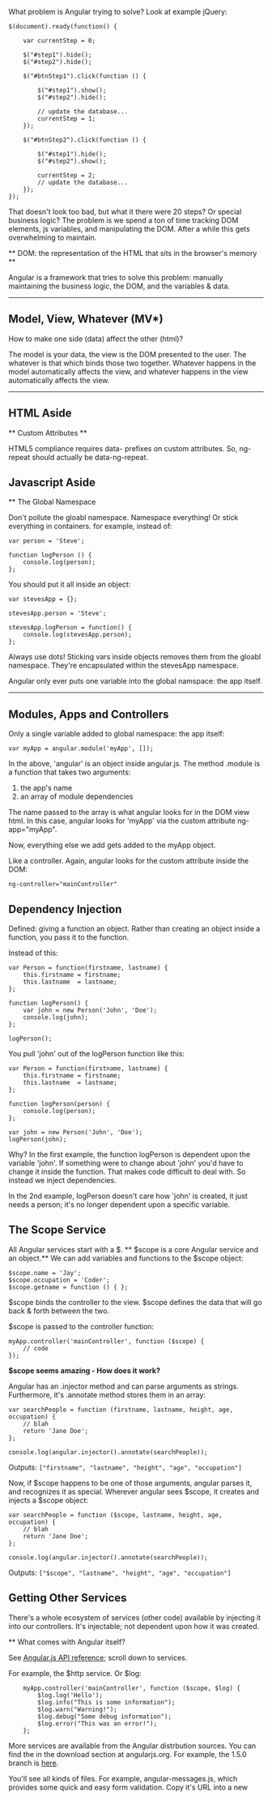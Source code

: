 What problem is Angular trying to solve?  Look at example jQuery:

    $(document).ready(function() {

        var currentStep = 0;

        $("#step1").hide();
        $("#step2").hide();

        $("#btnStep1").click(function () {

            $("#step1").show();
            $("#step2").hide();

            // update the database...
            currentStep = 1;
        });

        $("#btnStep2").click(function () {

            $("#step1").hide();
            $("#step2").show();

            currentStep = 2;
            // update the database...
        });
    });
    
That doesn't look too bad, but what it there were 20 steps?  Or special business logic?  The problem is we spend a ton of time tracking DOM elements, js variables, and manipulating the DOM.  After a while this gets overwhelming to maintain.

** DOM: the representation of the HTML that sits in the browser's memory **

Angular is a framework that tries to solve this problem: manually maintaining the business logic, the DOM, and the variables & data.

---

## Model, View, Whatever (MV*)

How to make one side (data) affect the other (html)?

The model is your data, the view is the DOM presented to the user.  The whatever is that which binds those two together.  Whatever happens in the model automatically affects the view, and whatever happens in the view automatically affects the view.

---

## HTML Aside

** Custom Attributes **

HTML5 compliance requires data- prefixes on custom attributes.  So, ng-repeat should actually be data-ng-repeat.

## Javascript Aside

** The Global Namespace

Don't pollute the gloabl namespace.  Namespace everything!  Or stick everything in containers.  for example, instead of:

    var person = 'Steve';

    function logPerson () {
        console.log(person);
    };

You should put it all inside an object:

    var stevesApp = {};

    stevesApp.person = 'Steve';

    stevesApp.logPerson = function() {
        console.log(stevesApp.person);
    };

Always use dots!  Sticking vars inside objects removes them from the gloabl namespace.  They're encapsulated within the stevesApp namespace.

Angular only ever puts one variable into the global namspace: the app itself.

---

## Modules, Apps and Controllers

Only a single variable added to global namespace: the app itself:

    var myApp = angular.module('myApp', []);

In the above, 'angular' is an object inside angular.js.  The method .module is a function that takes two arguments:
1) the app's name
2) an array of module dependencies

The name passed to the array is what angular looks for in the DOM view html.
In this case, angular looks for 'myApp' via the custom attribute ng-app="myApp".

Now, everything else we add gets added to the myApp object.

Like a controller.  Again, angular looks for the custom attribute inside the DOM:

    ng-controller="mainController"

## Dependency Injection

Defined: giving a function an object. Rather than creating an object inside a function, you pass it to the function.

Instead of this:

    var Person = function(firstname, lastname) {
        this.firstname = firstname;
        this.lastname  = lastname;
    };

    function logPerson() {
        var john = new Person('John', 'Doe');
        console.log(john);
    };
    
    logPerson();

You pull 'john' out of the logPerson function like this:

    var Person = function(firstname, lastname) {
        this.firstname = firstname;
        this.lastname  = lastname;
    };

    function logPerson(person) {
        console.log(person);
    };

    var john = new Person('John', 'Doe');
    logPerson(john);

Why? In the first example, the function logPerson is dependent upon the variable 'john'.  If something were to change about 'john' you'd have to change it inside the function.  That makes code difficult to deal with.  So instead we inject dependencies.

In the 2nd example, logPerson doesn't care how 'john' is created, it just needs a person; it's no longer dependent upon a specific variable.

## The Scope Service

All Angular services start with a $.  ** $scope is a core Angular service and an object.**  We can add variables and functions to the $scope object:

    $scope.name = 'Jay';
    $scope.occupation = 'Coder';
    $scope.getname = function () { };

$scope binds the controller to the view.  $scope defines the data that will go back & forth between the two.

$scope is passed to the controller function:

    myApp.controller('mainController', function ($scope) {
        // code
    });

**$scope seems amazing - How does it work?**

Angular has an .injector method and can parse arguments as strings.  Furthermore, it's .annotate method stores them in an array:

    var searchPeople = function (firstname, lastname, height, age, occupation) {
        // blah
        return 'Jane Doe';
    };

    console.log(angular.injector().annotate(searchPeople));

Outputs: ``["firstname", "lastname", "height", "age", "occupation"]``

Now, if $scope happens to be one of those arguments, angular parses it, and recognizes it as special.  Wherever angular sees $scope, it creates and injects a $scope object:

    var searchPeople = function ($scope, lastname, height, age, occupation) {
        // blah
        return 'Jane Doe';
    };

    console.log(angular.injector().annotate(searchPeople));
    
Outputs: ``["$scope", "lastname", "height", "age", "occupation"]``

## Getting Other Services

There's a whole ecosystem of services (other code) available by injecting it into our controllers.  It's injectable; not dependent upon how it was created.

** What comes with Angular itself?

See [Angular.js API reference](https://docs.angularjs.org/api); scroll down to services.

For example, the $http service.  Or $log:

```
    myApp.controller('mainController', function ($scope, $log) {
        $log.log('Hello');
        $log.info("This is some information");
        $log.warn("Warning!");
        $log.debug("Some debug information");
        $log.error("This was an error!");
    };
```

More services are available from the Angular distrbution sources.  You can find the in the download section at angularjs.org.  For example, the 1.5.0 branch is [here](https://code.angularjs.org/1.5.0/).

You'll see all kinds of files.  For example, angular-messages.js, which provides some quick and easy form validation.  Copy it's URL into a new <script> tag, and that service is available to us. But not immediately.  First, we have to find the module's name (above is ngMessages).  The module name is inside the javascript.  The module is injected into the main angular.module array:

`` var myApp = angular.module('myApp', ['inject here']); ``

For example:

    var myApp = angular.module('myApp', ['ngMessages']);

Now that the module is injected, we can use it in our view:

```
    <form name="myForm">
        <label>
            Enter text:
            <input type="text" ng-model="field" name="myField" required minlength="5" />
        </label>
        <div ng-messages="myForm.myField.$error" role="alert">
            <div class="alert alert-danger" ng-message="required">You did not enter a field</div>
            <div class="alert alert-danger" ng-message="minlength, maxlength">
                Your email must be between 5 and 100 characters long
            </div>
        </div>
    </form>
```

Or angular-resource.js (module name: ngResource).  The ngResource module gives us a new service, $resource.  The module is injected into the app module array, and the service is injected into the controller:

```
    var myApp = angular.module('myApp', ['ngMessages', 'ngResource']);

    myApp.controller('mainController', function ($scope, $log, $filter, $resource) {
        // code here
    });
```

## Arrays and Functions

Javascript arrays are a little strange - you can mix types inside arrays.  For example, you can have strings and numbers:

    var things = [1, '2', 3];

Can also put functions inside arrays:

    var things = [1, '2', function() {
        alert('Hello!');
    }];

You can call the function thusly:

    var things = [1, '2', function() {
        alert('Hello!');
    }];
    
    things[2]();

## Dependency Injection and Minification

A minifier will remove whitespace and line breaks, and replace variable names with single-letters.  This can break Angular's dependency injection.  Example:


```
    myApp.controller('mainController', function ($scope, $log) {

        $log.info($scope);

    });
```

Becomes...

```
    myApp.controller('mainController',function(a,b){b.info(a)});
```

Which breaks Angular because 'a' and 'b' are not defined Angular.  So, there's another way to inject dependencies.  Should use this method.  Pass an ARRAY:

```
    myApp.controller('mainController', ['$scope', '$log', function ($scope, $log) {

        $log.info($scope);

    }]);
```

The last element in the array should always be the function that defines the array, and whatever comes before should be whatever paramters are supposed to get passed to the function.

This works because javascript arrays can contain multiple different types, and **a minifier will never change the contents of a string**.  Minifying the above results in:

```
    myApp.controller('mainController',["$scope","$log",function(a,b){b.info(a)}]);
```

The function arguments became a and b, but that's ok because they just get $scope and $log, **in that order**.  The order is critical when using this array injection method.  The paramters injected in the array have to be the same parameters in the same order in the function.

## Scope and Interpolation

Interpolation: creating a string by combining strings and placeholders.  'My name is' + name is interpolated, and results in 'My name is Tony', for example.

In jQuery, our app would have to find the correct html element, adjust the innerHtml or innerText, etc. and manually change it.

In angular we can use {{ variable }} in combination with $scope.variable

## The Event Loop

With jQuery or raw javascript, you're manually attaching code to events and waiting for them to occur (by adding listeners to the always-running javascript event loop).  For example, using raw javascript, this listens for keypresses in a textbox with the id "name":

```
    var tb = document.getElementById("name");
    
    tb.addEventListener("keypress", function(event) {
        console.log("Pressed!");
    });
```

The textbox throws an event, and because app.js is listening for it, it logs "Pressed!" for every keypress.

AngularJS takes advantage of those events to keep track of things for you:

## Watchers and the Digest Loop

This is specific to how Angular binds the model to the view.  Angular adds listeners for you, extending the event loop.  The event loop is native to the browser.  Angular adds on the **Angular Context**: everything we've built in our app that conforms to the AngularJS architecture.  Attaching variables to $scope and placing them on a page, Angular automatically adds **watchers** to a watch list.  It tracks the old value and the new value, checking for changes.

Angular has its own loop: the Digest Loop.  It goes through everythig in the watch list and asks, "has anything changed"?  If something has, it updates that thing everywhere it's affected in the model and views.

The digest loop is the reason why ng-model can "real-time" update the DOM as text gets added to an input.  The digest loop cycles for each letter keypress and updates the watchlist, and thus also updates the DOM.  This is what glues the view to the model.  It's what makes AngularJS so powerful and allows us to make interactive websites so quickly.

Again, this only applies within the Angular context.  Here's code that will not start a digest loop:


```
    setTimeout(function() {
        $scope.handle = 'newtwitterhandle';
        console.log('Scope changed!');
    }, 3000);
```

That **will** log 'Scope changed!' to the console, but it won't update the DOM because Angular isn't watching setTimeout.  We have to manually add it to the digest loop.  To do this, we use $scope.$apply.  Meaning, apply what I'm about to put in here to the Angular context.  You pass $apply a function and whatever you want to do inside the function 

```
    setTimeout(function() {
    
        $scope.$apply(function() {
            $scope.handle = 'newtwitterhandle';
            console.log('Scope changed!');
        });
    
    }, 3000);
```

How do I know when to call .$apply ?  Most Angular services call $apply behind the scenes.